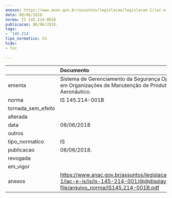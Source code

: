 ```yaml
---
anexos: https://www.anac.gov.br/assuntos/legislacao/legislacao-1/iac-e-is/is/is-145-214-001/@@display-file/arquivo_norma/IS145.214-001B.pdf
data: 08/06/2018
norma: IS 145.214-001B
publicacao: 08/06/2018.
tags:
- '145.214'
tipo_normatico: IS
hide: 
- toc 
 
---
```


|                    | Documento                                                                                                                           |
|:-------------------|:------------------------------------------------------------------------------------------------------------------------------------|
| ementa             | Sistema de Gerenciamento da Segurança Operacional em Organizações de Manutenção de Produto Aeronáutico.                             |
| norma              | IS 145.214-001B                                                                                                                     |
| tornada_sem_efeito |                                                                                                                                     |
| alterada           |                                                                                                                                     |
| data               | 08/06/2018                                                                                                                          |
| outros             |                                                                                                                                     |
| tipo_normatico     | IS                                                                                                                                  |
| publicacao         | 08/06/2018.                                                                                                                         |
| revogada           |                                                                                                                                     |
| em_vigor           |                                                                                                                                     |
| anexos             | https://www.anac.gov.br/assuntos/legislacao/legislacao-1/iac-e-is/is/is-145-214-001/@@display-file/arquivo_norma/IS145.214-001B.pdf |